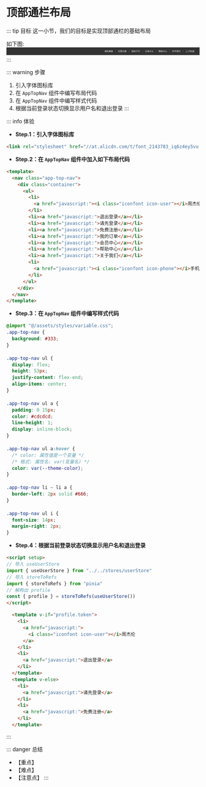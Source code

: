 # 顶部通栏布局

::: tip 目标
这一小节，我们的目标是实现顶部通栏的基础布局

如下图:
![topnav](./images/24.png)
:::

::: warning 步骤

1. 引入字体图标库
2. 在 `AppTopNav` 组件中编写布局代码
3. 在 `AppTopNav` 组件中编写样式代码
4. 根据当前登录状态切换显示用户名和退出登录
:::

::: info 体验

* **Step.1：引入字体图标库**

```html
<link rel="stylesheet" href="//at.alicdn.com/t/font_2143783_iq6z4ey5vu.css">
```

* **Step.2：在 `AppTopNav` 组件中加入如下布局代码**

```html
<template>
  <nav class="app-top-nav">
    <div class="container">
      <ul>
        <li>
          <a href="javascript:"><i class="iconfont icon-user"></i>周杰伦</a>
        </li>
        <li><a href="javascript:">退出登录</a></li>
        <li><a href="javascript:">请先登录</a></li>
        <li><a href="javascript:">免费注册</a></li>
        <li><a href="javascript:">我的订单</a></li>
        <li><a href="javascript:">会员中心</a></li>
        <li><a href="javascript:">帮助中心</a></li>
        <li><a href="javascript:">关于我们</a></li>
        <li>
          <a href="javascript:"><i class="iconfont icon-phone"></i>手机版</a>
        </li>
      </ul>
    </div>
  </nav>
</template>
```

* **Step.3：在 `AppTopNav` 组件中编写样式代码**

```css
@import "@/assets/styles/variable.css";
.app-top-nav {
  background: #333;
}

.app-top-nav ul {
  display: flex;
  height: 53px;
  justify-content: flex-end;
  align-items: center;
}

.app-top-nav ul a {
  padding: 0 15px;
  color: #cdcdcd;
  line-height: 1;
  display: inline-block;
}

.app-top-nav ul a:hover {
  /* color: 属性值是一个变量 */
  /* 格式: 属性名: var(变量名) */
  color: var(--theme-color);
}

.app-top-nav li ~ li a {
  border-left: 2px solid #666;
}

.app-top-nav ul i {
  font-size: 14px;
  margin-right: 2px;
}
```

* **Step.4：根据当前登录状态切换显示用户名和退出登录**

```html
<script setup>
// 导入 useUserStore
import { useUserStore } from "../../stores/userStore"
// 导入 storeToRefs
import { storeToRefs } from "pinia"
// 解构出 profile
const { profile } = storeToRefs(useUserStore()) 
</script>
```

```html
  <template v-if="profile.token">
    <li>
      <a href="javascript:">
        <i class="iconfont icon-user"></i>周杰伦
      </a>
    </li>
    <li>
      <a href="javascript:">退出登录</a>
    </li>
  </template>
  <template v-else>
    <li>
      <a href="javascript:">请先登录</a>
    </li>
    <li>
      <a href="javascript:">免费注册</a>
    </li>
  </template>
```

:::

::: danger 总结

* 【重点】
* 【难点】
* 【注意点】
:::
